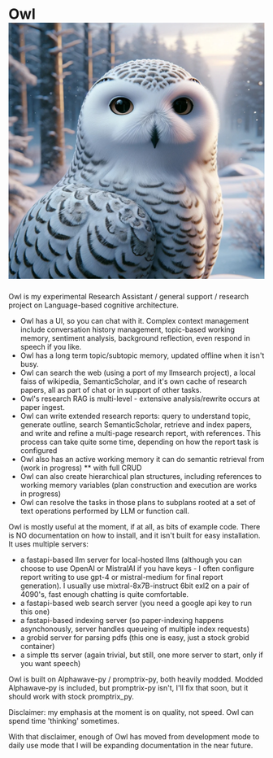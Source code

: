 # Owl ![alt text](https://github.com/bdambrosio/Owl/blob/[main]/images/Owl.jpg?raw=true)
Owl is my experimental Research Assistant / general support / research project on Language-based cognitive architecture. 
* Owl has a UI, so you can chat with it. Complex context management include conversation history management, topic-based working memory, sentiment analysis, background reflection, even respond in speech if you like.
* Owl has a long term topic/subtopic memory, updated offline when it isn't busy.
* Owl can search the web (using a port of my llmsearch project), a local faiss of wikipedia, SemanticScholar, and it's own cache of research papers, all as part of chat or in support of other tasks.
* Owl's research RAG is multi-level - extensive analysis/rewrite occurs at paper ingest.
* Owl can write extended research reports: query to understand topic, generate outline, search SemanticScholar, retrieve and index papers, and write and refine a multi-page research report, with references. This process can take quite some time, depending on how the report task is configured
* Owl also has an active working memory it can do semantic retrieval from (work in progress)
    ** with full CRUD
* Owl can also create hierarchical plan structures, including references to working memory variables (plan construction and execution are works in progress)
* Owl can resolve the tasks in those plans to subplans rooted at a set of text operations performed by LLM or function call.

Owl is mostly useful at  the moment, if at all, as bits of example code. There is NO documentation on how to install, and it isn't built for easy installation. It uses multiple servers: 
* a fastapi-based llm server for local-hosted llms (although you can choose to use OpenAI or MistralAI if you have keys - I often configure report writing to use gpt-4 or mistral-medium for final report generation). I usually use mixtral-8x7B-instruct 6bit exl2 on a pair of 4090's, fast enough chatting is quite comfortable.
* a fastapi-based web search server (you need a google api key to run this one)
* a fastapi-based indexing server (so paper-indexing happens asynchonously, server handles queueing of multiple index requests)
* a grobid server for parsing pdfs (this one is easy, just a stock grobid container)
* a simple tts server (again trivial, but still, one more server to start, only if you want speech)

Owl is built on Alphawave-py / promptrix-py, both heavily modded. Modded Alphawave-py is included, but promptrix-py isn't, I'll fix that soon, but it should work with stock promptrix_py.

Disclaimer: my emphasis at the moment is on quality, not speed. Owl can spend time 'thinking' sometimes.

With that disclaimer, enough of Owl has moved from development mode to daily use mode that I will be expanding documentation in the near future. 

